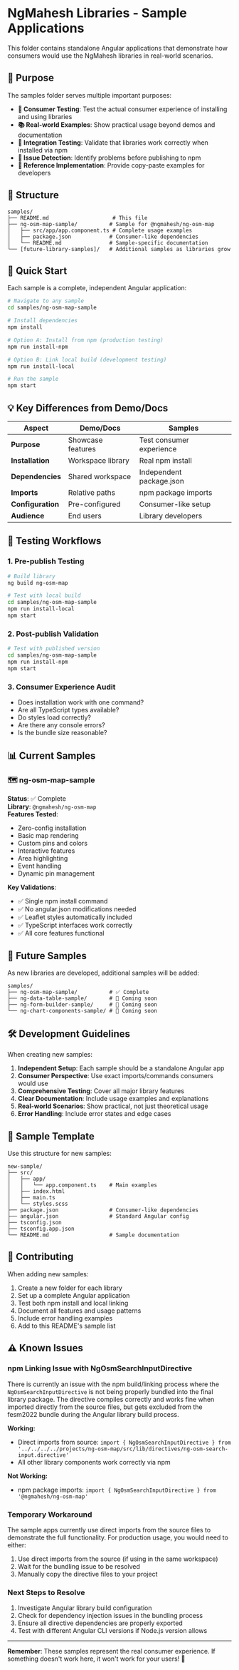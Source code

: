 # NgMahesh Libraries - Sample Applications

This folder contains standalone Angular applications that demonstrate how consumers would use the NgMahesh libraries in real-world scenarios.

## 🎯 Purpose

The samples folder serves multiple important purposes:

- **👥 Consumer Testing**: Test the actual consumer experience of installing and using libraries
- **📚 Real-world Examples**: Show practical usage beyond demos and documentation
- **🧪 Integration Testing**: Validate that libraries work correctly when installed via npm
- **🐛 Issue Detection**: Identify problems before publishing to npm
- **📖 Reference Implementation**: Provide copy-paste examples for developers

## 📁 Structure

```
samples/
├── README.md                    # This file
├── ng-osm-map-sample/          # Sample for @ngmahesh/ng-osm-map
│   ├── src/app/app.component.ts # Complete usage examples
│   ├── package.json            # Consumer-like dependencies
│   └── README.md               # Sample-specific documentation
└── [future-library-samples]/   # Additional samples as libraries grow
```

## 🚀 Quick Start

Each sample is a complete, independent Angular application:

```bash
# Navigate to any sample
cd samples/ng-osm-map-sample

# Install dependencies
npm install

# Option A: Install from npm (production testing)
npm run install-npm

# Option B: Link local build (development testing)
npm run install-local

# Run the sample
npm start
```

## 💡 Key Differences from Demo/Docs

| Aspect | Demo/Docs | Samples |
|--------|-----------|---------|
| **Purpose** | Showcase features | Test consumer experience |
| **Installation** | Workspace library | Real npm install |
| **Dependencies** | Shared workspace | Independent package.json |
| **Imports** | Relative paths | npm package imports |
| **Configuration** | Pre-configured | Consumer-like setup |
| **Audience** | End users | Library developers |

## 🧪 Testing Workflows

### 1. Pre-publish Testing
```bash
# Build library
ng build ng-osm-map

# Test with local build
cd samples/ng-osm-map-sample
npm run install-local
npm start
```

### 2. Post-publish Validation
```bash
# Test with published version
cd samples/ng-osm-map-sample
npm run install-npm
npm start
```

### 3. Consumer Experience Audit
- Does installation work with one command?
- Are all TypeScript types available?
- Do styles load correctly?
- Are there any console errors?
- Is the bundle size reasonable?

## 📊 Current Samples

### 🗺️ ng-osm-map-sample
**Status**: ✅ Complete  
**Library**: `@ngmahesh/ng-osm-map`  
**Features Tested**:
- Zero-config installation
- Basic map rendering
- Custom pins and colors
- Interactive features
- Area highlighting
- Event handling
- Dynamic pin management

**Key Validations**:
- ✅ Single npm install command
- ✅ No angular.json modifications needed
- ✅ Leaflet styles automatically included
- ✅ TypeScript interfaces work correctly
- ✅ All core features functional

## 🔮 Future Samples

As new libraries are developed, additional samples will be added:

```
samples/
├── ng-osm-map-sample/          # ✅ Complete
├── ng-data-table-sample/       # 🔄 Coming soon
├── ng-form-builder-sample/     # 🔄 Coming soon
└── ng-chart-components-sample/ # 🔄 Coming soon
```

## 🛠️ Development Guidelines

When creating new samples:

1. **Independent Setup**: Each sample should be a standalone Angular app
2. **Consumer Perspective**: Use exact imports/commands consumers would use
3. **Comprehensive Testing**: Cover all major library features
4. **Clear Documentation**: Include usage examples and explanations
5. **Real-world Scenarios**: Show practical, not just theoretical usage
6. **Error Handling**: Include error states and edge cases

## 📝 Sample Template

Use this structure for new samples:

```
new-sample/
├── src/
│   ├── app/
│   │   └── app.component.ts    # Main examples
│   ├── index.html
│   ├── main.ts
│   └── styles.scss
├── package.json                # Consumer-like dependencies
├── angular.json                # Standard Angular config
├── tsconfig.json
├── tsconfig.app.json
└── README.md                   # Sample documentation
```

## 🤝 Contributing

When adding new samples:

1. Create a new folder for each library
2. Set up a complete Angular application
3. Test both npm install and local linking
4. Document all features and usage patterns
5. Include error handling examples
6. Add to this README's sample list

## ⚠️ Known Issues

### npm Linking Issue with NgOsmSearchInputDirective

There is currently an issue with the npm build/linking process where the `NgOsmSearchInputDirective` is not being properly bundled into the final library package. The directive compiles correctly and works fine when imported directly from the source files, but gets excluded from the fesm2022 bundle during the Angular library build process.

**Working:**
- Direct imports from source: `import { NgOsmSearchInputDirective } from '../../../../projects/ng-osm-map/src/lib/directives/ng-osm-search-input.directive'`
- All other library components work correctly via npm

**Not Working:**
- npm package imports: `import { NgOsmSearchInputDirective } from '@ngmahesh/ng-osm-map'`

### Temporary Workaround

The sample apps currently use direct imports from the source files to demonstrate the full functionality. For production usage, you would need to either:

1. Use direct imports from the source (if using in the same workspace)
2. Wait for the bundling issue to be resolved
3. Manually copy the directive files to your project

### Next Steps to Resolve

1. Investigate Angular library build configuration
2. Check for dependency injection issues in the bundling process
3. Ensure all directive dependencies are properly exported
4. Test with different Angular CLI versions if Node.js version allows

---

**Remember**: These samples represent the real consumer experience. If something doesn't work here, it won't work for your users! 🎯
